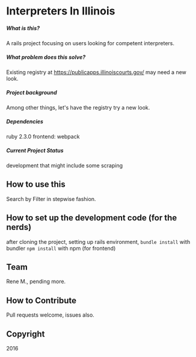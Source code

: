 Interpreters In Illinois
=================

##### What is this?
A rails project focusing on users looking for competent interpreters.

##### What problem does this solve?
Existing registry at https://publicapps.illinoiscourts.gov/ may need a new look.

##### Project background
Among other things, let's have the registry try a new look.

##### Dependencies
ruby 2.3.0
frontend: webpack

##### Current Project Status
development that might include some scraping

## How to use this
Search by Filter in stepwise fashion.

## How to set up the development code (for the nerds)
after cloning the project, setting up rails environment,
```bundle install``` with bundler
```npm install``` with npm (for frontend)

## Team
Rene M.,
pending more.

## How to Contribute
Pull requests welcome, issues also.

## Copyright
2016
